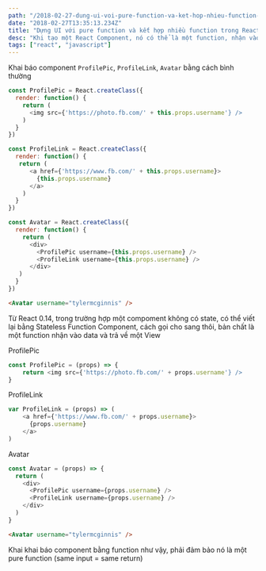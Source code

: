 ```yaml
---
path: "/2018-02-27-dung-ui-voi-pure-function-va-ket-hop-nhieu-function-trong-react"
date: "2018-02-27T13:35:13.234Z"
title: "Dựng UI với pure function và kết hợp nhiều function trong React"
desc: "Khi tạo một React Component, nó có thể là một function, nhận vào tham số, thay vì trả về giá trị, function này trả về UI"
tags: ["react", "javascript"]
---
```


Khai báo component `ProfilePic`, `ProfileLink`, `Avatar` bằng cách bình thường

```js
const ProfilePic = React.createClass({
  render: function() {
    return (
      <img src={'https://photo.fb.com/' + this.props.username'} />
    )
  }
})
```

```js
const ProfileLink = React.createClass({
  render: function() {
   return (
      <a href={'https://www.fb.com/' + this.props.username}>
        {this.props.username}
      </a>
    )
  }
})
```

```js
const Avatar = React.createClass({
  render: function() {
    return (
      <div>
        <ProfilePic username={this.props.username} />
        <ProfileLink username={this.props.username} />
      </div>
   )
  }
})
```

```html
<Avatar username="tylermcginnis" />
```

Từ React 0.14, trong trường hợp một compoment không có state, có thể viết lại bằng Stateless Function Component, cách gọi cho sang thôi, bản chất là một function nhận vào data và trả về một View

ProfilePic

```js
const ProfilePic = (props) => {
    return <img src={'https://photo.fb.com/' + props.username'} />
}
```

ProfileLink

```js
var ProfileLink = (props) => (
    <a href={'https://www.fb.com/' + props.username}>
      {props.username}
    </a>
)
```

Avatar

```js
const Avatar = (props) => {
  return (
    <div>
      <ProfilePic username={props.username} />
      <ProfileLink username={props.username} />
    </div>
  )
}
```

```html
<Avatar username="tylermcginnis" />
```


Khai khai báo component bằng function như vậy, phải đảm bảo nó là một pure function (same input = same return)